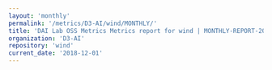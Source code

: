 ```yaml
---
layout: 'monthly'
permalink: '/metrics/D3-AI/wind/MONTHLY/'
title: 'DAI Lab OSS Metrics Metrics report for wind | MONTHLY-REPORT-2018-12-01'
organization: 'D3-AI'
repository: 'wind'
current_date: '2018-12-01'
---
```

